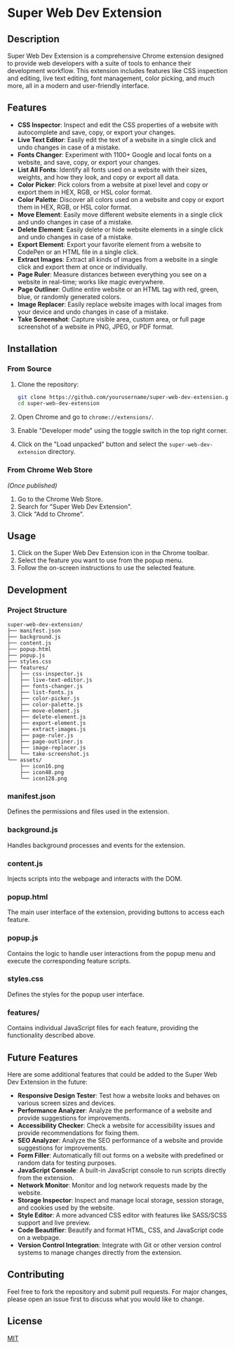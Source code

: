 # Super Web Dev Extension

## Description
Super Web Dev Extension is a comprehensive Chrome extension designed to provide web developers with a suite of tools to enhance their development workflow. This extension includes features like CSS inspection and editing, live text editing, font management, color picking, and much more, all in a modern and user-friendly interface.

## Features
- **CSS Inspector**: Inspect and edit the CSS properties of a website with autocomplete and save, copy, or export your changes.
- **Live Text Editor**: Easily edit the text of a website in a single click and undo changes in case of a mistake.
- **Fonts Changer**: Experiment with 1100+ Google and local fonts on a website, and save, copy, or export your changes.
- **List All Fonts**: Identify all fonts used on a website with their sizes, weights, and how they look, and copy or export all data.
- **Color Picker**: Pick colors from a website at pixel level and copy or export them in HEX, RGB, or HSL color format.
- **Color Palette**: Discover all colors used on a website and copy or export them in HEX, RGB, or HSL color format.
- **Move Element**: Easily move different website elements in a single click and undo changes in case of a mistake.
- **Delete Element**: Easily delete or hide website elements in a single click and undo changes in case of a mistake.
- **Export Element**: Export your favorite element from a website to CodePen or an HTML file in a single click.
- **Extract Images**: Extract all kinds of images from a website in a single click and export them at once or individually.
- **Page Ruler**: Measure distances between everything you see on a website in real-time; works like magic everywhere.
- **Page Outliner**: Outline entire website or an HTML tag with red, green, blue, or randomly generated colors.
- **Image Replacer**: Easily replace website images with local images from your device and undo changes in case of a mistake.
- **Take Screenshot**: Capture visible area, custom area, or full page screenshot of a website in PNG, JPEG, or PDF format.

## Installation

### From Source
1. Clone the repository:
    ```sh
    git clone https://github.com/yourusername/super-web-dev-extension.git
    cd super-web-dev-extension
    ```

2. Open Chrome and go to `chrome://extensions/`.

3. Enable "Developer mode" using the toggle switch in the top right corner.

4. Click on the "Load unpacked" button and select the `super-web-dev-extension` directory.

### From Chrome Web Store
*(Once published)*

1. Go to the Chrome Web Store.
2. Search for "Super Web Dev Extension".
3. Click "Add to Chrome".

## Usage
1. Click on the Super Web Dev Extension icon in the Chrome toolbar.
2. Select the feature you want to use from the popup menu.
3. Follow the on-screen instructions to use the selected feature.

## Development

### Project Structure
```
super-web-dev-extension/
├── manifest.json
├── background.js
├── content.js
├── popup.html
├── popup.js
├── styles.css
├── features/
│   ├── css-inspector.js
│   ├── live-text-editor.js
│   ├── fonts-changer.js
│   ├── list-fonts.js
│   ├── color-picker.js
│   ├── color-palette.js
│   ├── move-element.js
│   ├── delete-element.js
│   ├── export-element.js
│   ├── extract-images.js
│   ├── page-ruler.js
│   ├── page-outliner.js
│   ├── image-replacer.js
│   └── take-screenshot.js
└── assets/
    ├── icon16.png
    ├── icon48.png
    └── icon128.png

```


### manifest.json
Defines the permissions and files used in the extension.

### background.js
Handles background processes and events for the extension.

### content.js
Injects scripts into the webpage and interacts with the DOM.

### popup.html
The main user interface of the extension, providing buttons to access each feature.

### popup.js
Contains the logic to handle user interactions from the popup menu and execute the corresponding feature scripts.

### styles.css
Defines the styles for the popup user interface.

### features/
Contains individual JavaScript files for each feature, providing the functionality described above.

## Future Features
Here are some additional features that could be added to the Super Web Dev Extension in the future:
- **Responsive Design Tester**: Test how a website looks and behaves on various screen sizes and devices.
- **Performance Analyzer**: Analyze the performance of a website and provide suggestions for improvements.
- **Accessibility Checker**: Check a website for accessibility issues and provide recommendations for fixing them.
- **SEO Analyzer**: Analyze the SEO performance of a website and provide suggestions for improvements.
- **Form Filler**: Automatically fill out forms on a website with predefined or random data for testing purposes.
- **JavaScript Console**: A built-in JavaScript console to run scripts directly from the extension.
- **Network Monitor**: Monitor and log network requests made by the website.
- **Storage Inspector**: Inspect and manage local storage, session storage, and cookies used by the website.
- **Style Editor**: A more advanced CSS editor with features like SASS/SCSS support and live preview.
- **Code Beautifier**: Beautify and format HTML, CSS, and JavaScript code on a webpage.
- **Version Control Integration**: Integrate with Git or other version control systems to manage changes directly from the extension.

## Contributing
Feel free to fork the repository and submit pull requests. For major changes, please open an issue first to discuss what you would like to change.

## License
[MIT](https://choosealicense.com/licenses/mit/)
